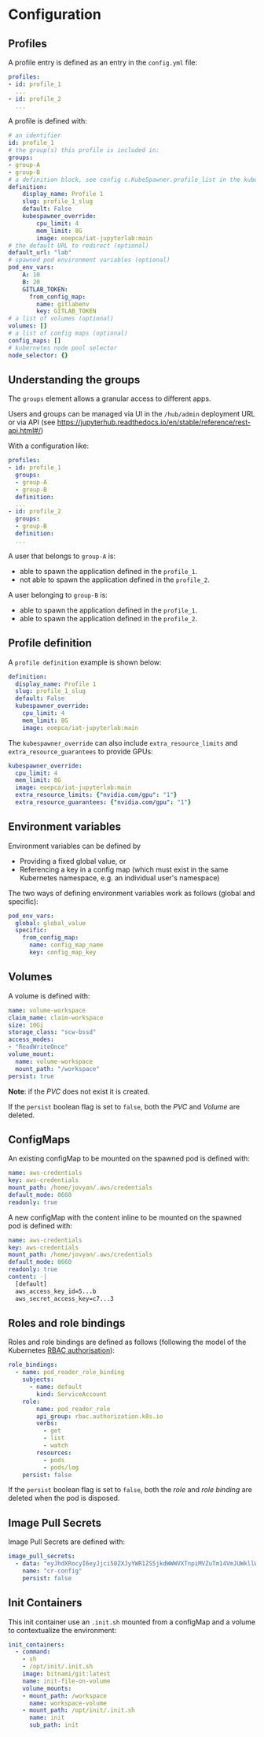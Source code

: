 # Configuration

## Profiles

A profile entry is defined as an entry in the `config.yml` file:

```yaml
profiles:
- id: profile_1
  ...
- id: profile_2
  ...
```

A profile is defined with:

```yaml
# an identifier
id: profile_1
# the group(s) this profile is included in:
groups:
- group-A
- group-B
# a definition block, see config c.KubeSpawner.profile_list in the kubespawner documentation
definition:
    display_name: Profile 1
    slug: profile_1_slug
    default: False
    kubespawner_override:
        cpu_limit: 4
        mem_limit: 8G
        image: eoepca/iat-jupyterlab:main
# the default URL to redirect (optional)
default_url: "lab"
# spawned pod environment variables (optional)
pod_env_vars:
    A: 10
    B: 20
    GITLAB_TOKEN:
      from_config_map:
        name: gitlabenv
        key: GITLAB_TOKEN
# a list of volumes (optional)
volumes: []
# a list of config maps (optional)
config_maps: []
# kubernetes node pool selector
node_selector: {}
```

## Understanding the groups

The `groups` element allows a granular access to different apps.

Users and groups can be managed via UI in the `/hub/admin` deployment URL or via API (see https://jupyterhub.readthedocs.io/en/stable/reference/rest-api.html#/)

With a configuration like:

```yaml
profiles:
- id: profile_1
  groups:
  - group-A
  - group-B
  definition:
  ...
- id: profile_2
  groups:
  - group-B
  definition:
  ...
```

A user that belongs to `group-A` is:

- able to spawn the application defined in the `profile_1`.
- not able to spawn the application defined in the `profile_2`.

A user belonging to `group-B` is:

- able to spawn the application defined in the `profile_1`.
- able to spawn the application defined in the `profile_2`.


## Profile definition

A `profile definition` example is shown below:

```yaml
definition:
  display_name: Profile 1
  slug: profile_1_slug
  default: False
  kubespawner_override:
    cpu_limit: 4
    mem_limit: 8G
    image: eoepca/iat-jupyterlab:main
```

The `kubespawner_override` can also include `extra_resource_limits` and `extra_resource_guarantees` to provide GPUs:

```yaml
kubespawner_override:
  cpu_limit: 4
  mem_limit: 8G
  image: eoepca/iat-jupyterlab:main
  extra_resource_limits: {"nvidia.com/gpu": "1"}
  extra_resource_guarantees: {"nvidia.com/gpu": "1"}
```

## Environment variables

Environment variables can be defined by

* Providing a fixed global value, or
* Referencing a key in a config map (which must exist in the same Kubernetes namespace,
  e.g. an individual user's namespace)

The two ways of defining environment variables work as follows (global and specific):

```yaml
pod_env_vars:
  global: global_value
  specific:
    from_config_map:
      name: config_map_name
      key: config_map_key
```


## Volumes

A volume is defined with:

```yaml
name: volume-workspace
claim_name: claim-workspace
size: 10Gi
storage_class: "scw-bssd"
access_modes:
- "ReadWriteOnce"
volume_mount:
  name: volume-workspace
  mount_path: "/workspace"
persist: true
```

**Note**: if the _PVC_ does not exist it is created.

If the `persist` boolean flag is set to `false`, both the _PVC_ and _Volume_ are deleted.

## ConfigMaps

An existing configMap to be mounted on the spawned pod is defined with:

```yaml
name: aws-credentials
key: aws-credentials
mount_path: /home/jovyan/.aws/credentials
default_mode: 0660
readonly: true
```

A new configMap with the content inline to be mounted on the spawned pod is defined with:

```yaml
name: aws-credentials
key: aws-credentials
mount_path: /home/jovyan/.aws/credentials
default_mode: 0660
readonly: true
content: -|
  [default]
  aws_access_key_id=5...b
  aws_secret_access_key=c7...3
```

## Roles and role bindings

Roles and role bindings are defined as follows (following the model of the Kubernetes [RBAC authorisation](https://kubernetes.io/docs/reference/access-authn-authz/rbac/)):

```yaml
role_bindings:
  - name: pod_reader_role_binding
    subjects:
      - name: default
        kind: ServiceAccount
    role:
        name: pod_reader_role
        api_group: rbac.authorization.k8s.io
        verbs:
          - get
          - list
          - watch
        resources:
          - pods
          - pods/log
    persist: false
```

If the `persist` boolean flag is set to `false`, both the _role_ and _role binding_ are deleted when the pod is disposed.

## Image Pull Secrets

Image Pull Secrets are defined with:

```yaml
image_pull_secrets:
  - data: "eyJhdXRocyI6eyJjci50ZXJyYWR1ZS5jkdWWWVXTnpiMVZuTm14VmJUWkllWGhUIn19fQ=="
    name: "cr-config"
    persist: false
```

## Init Containers

This init container use an `.init.sh` mounted from a configMap and a volume to contextualize the environment:

```yaml
init_containers:
  - command:
    - sh
    - /opt/init/.init.sh
    image: bitnami/git:latest
    name: init-file-on-volume
    volume_mounts:
    - mount_path: /workspace
      name: workspace-volume
    - mount_path: /opt/init/.init.sh
      name: init
      sub_path: init
```
